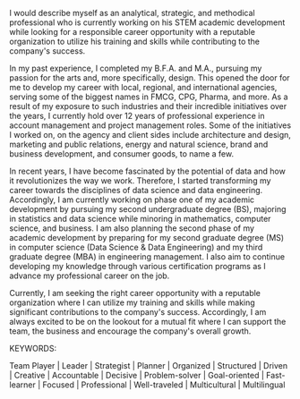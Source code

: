 I would describe myself as an analytical, strategic, and methodical professional who is currently working on his STEM academic development while looking for a responsible career opportunity with a reputable organization to utilize his training and skills while contributing to the company's success.

In my past experience, I completed my B.F.A. and M.A., pursuing my passion for the arts and, more specifically, design. This opened the door for me to develop my career with local, regional, and international agencies, serving some of the biggest names in FMCG, CPG, Pharma, and more. As a result of my exposure to such industries and their incredible initiatives over the years, I currently hold over 12 years of professional experience in account management and project management roles. Some of the initiatives I worked on, on the agency and client sides include architecture and design, marketing and public relations, energy and natural science, brand and business development, and consumer goods, to name a few.

In recent years, I have become fascinated by the potential of data and how it revolutionizes the way we work. Therefore, I started transforming my career towards the disciplines of data science and data engineering. Accordingly, I am currently working on phase one of my academic development by pursuing my second undergraduate degree (BS), majoring in statistics and data science while minoring in mathematics, computer science, and business. I am also planning the second phase of my academic development by preparing for my second graduate degree (MS) in computer science (Data Science & Data Engineering) and my third graduate degree (MBA) in engineering management. I also aim to continue developing my knowledge through various certification programs as I advance my professional career on the job.

Currently, I am seeking the right career opportunity with a reputable organization where I can utilize my training and skills while making significant contributions to the company's success. Accordingly, I am always excited to be on the lookout for a mutual fit where I can support the team, the business and encourage the company's overall growth.



KEYWORDS:

Team Player | Leader | Strategist | Planner | Organized | Structured | Driven | Creative | Accountable | Decisive | Problem-solver | Goal-oriented | Fast-learner | Focused | Professional | Well-traveled | Multicultural | Multilingual
